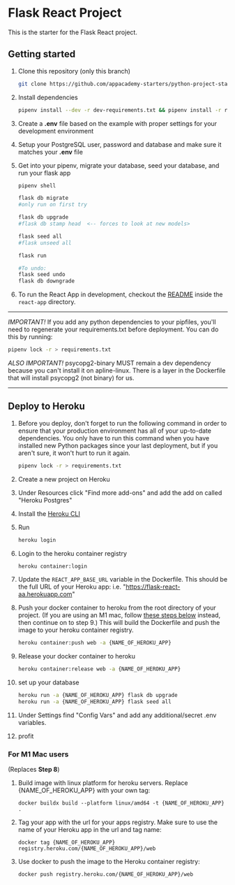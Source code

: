 # Flask React Project

This is the starter for the Flask React project.

## Getting started

1. Clone this repository (only this branch)

    ```bash
    git clone https://github.com/appacademy-starters/python-project-starter.git
    ```

2. Install dependencies

    ```bash
    pipenv install --dev -r dev-requirements.txt && pipenv install -r requirements.txt
    ```

3. Create a **.env** file based on the example with proper settings for your
   development environment
4. Setup your PostgreSQL user, password and database and make sure it matches your **.env** file

5. Get into your pipenv, migrate your database, seed your database, and run your flask app

    ```bash
    pipenv shell
    ```

    ```bash
    flask db migrate
    #only run on first try
    ```

    ```bash
    flask db upgrade
    #flask db stamp head  <-- forces to look at new models>
    ```

    ```bash
    flask seed all
    #flask unseed all
    ```

    ```bash
    flask run
    ```

    ```bash
    #To undo:
    flask seed undo
    flask db downgrade
    ```

6. To run the React App in development, checkout the [README](./react-app/README.md) inside the `react-app` directory.

---

_IMPORTANT!_
If you add any python dependencies to your pipfiles, you'll need to regenerate your requirements.txt before deployment.
You can do this by running:

```bash
pipenv lock -r > requirements.txt
```

_ALSO IMPORTANT!_
psycopg2-binary MUST remain a dev dependency because you can't install it on apline-linux.
There is a layer in the Dockerfile that will install psycopg2 (not binary) for us.

---

## Deploy to Heroku

1. Before you deploy, don't forget to run the following command in order to
   ensure that your production environment has all of your up-to-date
   dependencies. You only have to run this command when you have installed new
   Python packages since your last deployment, but if you aren't sure, it won't
   hurt to run it again.

    ```bash
    pipenv lock -r > requirements.txt
    ```

2. Create a new project on Heroku
3. Under Resources click "Find more add-ons" and add the add on called "Heroku Postgres"
4. Install the [Heroku CLI](https://devcenter.heroku.com/articles/heroku-command-line)
5. Run

    ```bash
    heroku login
    ```

6. Login to the heroku container registry

    ```bash
    heroku container:login
    ```

7. Update the `REACT_APP_BASE_URL` variable in the Dockerfile.
   This should be the full URL of your Heroku app: i.e. "https://flask-react-aa.herokuapp.com"
8. Push your docker container to heroku from the root directory of your project.
   (If you are using an M1 mac, follow [these steps below](#for-m1-mac-users) instead, then continue on to step 9.)
   This will build the Dockerfile and push the image to your heroku container registry.

    ```bash
    heroku container:push web -a {NAME_OF_HEROKU_APP}
    ```

9. Release your docker container to heroku

    ```bash
    heroku container:release web -a {NAME_OF_HEROKU_APP}
    ```

10. set up your database

    ```bash
    heroku run -a {NAME_OF_HEROKU_APP} flask db upgrade
    heroku run -a {NAME_OF_HEROKU_APP} flask seed all
    ```

11. Under Settings find "Config Vars" and add any additional/secret .env
    variables.

12. profit

### For M1 Mac users

(Replaces **Step 8**)

1. Build image with linux platform for heroku servers. Replace
   {NAME_OF_HEROKU_APP} with your own tag:

    ```bash=
    docker buildx build --platform linux/amd64 -t {NAME_OF_HEROKU_APP} .
    ```

2. Tag your app with the url for your apps registry. Make sure to use the name
   of your Heroku app in the url and tag name:

    ```bash=2
    docker tag {NAME_OF_HEROKU_APP} registry.heroku.com/{NAME_OF_HEROKU_APP}/web
    ```

3. Use docker to push the image to the Heroku container registry:

    ```bash=3
    docker push registry.heroku.com/{NAME_OF_HEROKU_APP}/web
    ```
